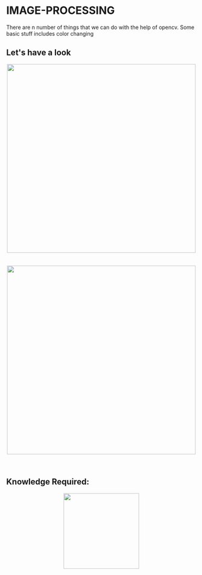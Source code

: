 # IMAGE-PROCESSING

There are n number of things that we can do with the help of opencv. Some basic stuff includes color changing 

## Let's have a look
<p align="center">
   <img src="https://docs.opencv.org/3.4/output.jpg" width="500px">
   <br/>
   <br/>
   <br/>
   <img src="https://docs.opencv.org/master/frame.jpg" width ="500px">
</p>
<br/>

## Knowledge Required:
<p align="center">
    <img src="https://pyimagesearch.com/wp-content/uploads/2017/08/faster_for_loop_header.png" width="200px">
</p>
